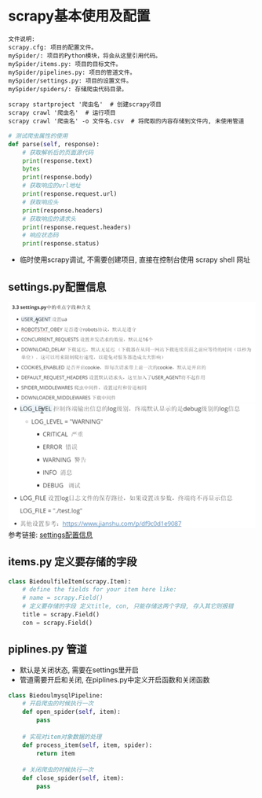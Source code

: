 # scrapy基本使用及配置

```
文件说明:
scrapy.cfg: 项目的配置文件。
mySpider/: 项目的Python模块，将会从这里引用代码。
mySpider/items.py: 项目的目标文件。
mySpider/pipelines.py: 项目的管道文件。
mySpider/settings.py: 项目的设置文件。
mySpider/spiders/: 存储爬虫代码目录。
```

```
scrapy startproject '爬虫名'  # 创建scrapy项目
scrapy crawl '爬虫名'  # 运行项目
scrapy crawl '爬虫名' -o 文件名.csv  # 将爬取的内容存储到文件内, 未使用管道
```

```python
# 测试爬虫属性的使用
def parse(self, response):
    # 获取解析后的页面源代码
    print(response.text)
    bytes
    print(response.body)
    # 获取响应的url地址
    print(response.request.url)
    # 获取响应头
    print(response.headers)
    # 获取响应的请求头
    print(response.request.headers)
    # 响应状态码
    print(response.status)
```

+ 临时使用scrapy调试, 不需要创建项目, 直接在控制台使用
scrapy shell 网址

## settings.py配置信息
![img.png](img/settings_1.png)
![img.png](img/settings_2.png)
参考链接: [settings配置信息](https://www.jianshu.com/p/df9c0d1e9087)

## items.py 定义要存储的字段

```python
class BiedoulfileItem(scrapy.Item):
    # define the fields for your item here like:
    # name = scrapy.Field()
    # 定义要存储的字段 定义title, con, 只能存储这两个字段, 存入其它则报错
    title = scrapy.Field()
    con = scrapy.Field()
```

## piplines.py 管道
+ 默认是关闭状态, 需要在settings里开启
+ 管道需要开启和关闭, 在piplines.py中定义开启函数和关闭函数
```python
class BiedoulmysqlPipeline:
	# 开启爬虫的时候执行一次
	def open_spider(self, item):
		pass

	# 实现对item对象数据的处理
	def process_item(self, item, spider):
		return item

	# 关闭爬虫的时候执行一次
	def close_spider(self, item):
		pass
```


